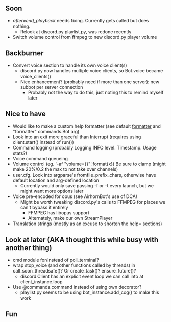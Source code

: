 ## Soon
- *after=end_playback* needs fixing. Currently gets called but does nothing.
    - Relook at discord.py playlist.py, was redone recently
- Switch volume control from ffmpeg to new discord.py player volume

## Backburner
- Convert voice section to handle its own voice client(s)
    - discord.py now handles multiple voice clients, so Bot.voice became voice_clients()
    - Nice enhancement? (probably need if more than one server): new subbot per server connection
        - Probably not the way to do this, just noting this to remind myself later

## Nice to have
- Would like to make a custom help formatter
(see default [formatter](https://github.com/Rapptz/discord.py/blob/async/discord/ext/commands/formatter.py)
and "formatter" commands.Bot arg)
- Look into an exit more graceful than Interrupt (requires using client.start() instead of run())
- Command logging (probably Logging.INFO level. Timestamp. Usage stats?)
- Voice command queueing
- Volume control (eg. '-af "volume={}"'.format{x}) Be sure to clamp (might make 20%/0.2 the max to not take over channels)
- user.cfg. Look into argparse's fromfile_prefix_chars, otherwise have default location and arg-defined location
    - Currently would only save passing -f or -t every launch, but we might want more options later
- Voice pre-encoded for opus (see AirhornBot's use of DCA)
    - Might be worth tweaking discord.py's calls to FFMPEG for places we can't bypass it entirely
        - FFMPEG has libopus support
        - Alternately, make our own StreamPlayer
- Translation strings (mostly as an excuse to shorten the help= sections)

## Look at later (AKA thought this while busy with another thing)
- cmd module for/instead of poll_terminal?
- wrap stop_voice (and other functions called by threads) in call_soon_threadsafe()? Or create_task()? ensure_future()?
    - discord.Client has an explicit event loop we can call into at client_instance.loop
- Use @commands.command instead of using own decorator?
    - playlist.py seems to be using bot_instance.add_cog() to make this work

## Fun
